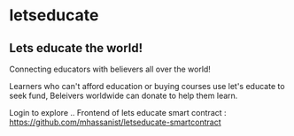 # letseducate
## Lets educate the world!
Connecting educators with believers all over the world!

Learners who can't afford education or buying courses use let's educate to seek fund, Beleivers worldwide can donate to help them learn.

Login to explore ..
Frontend of lets educate smart contract : https://github.com/mhassanist/letseducate-smartcontract 
